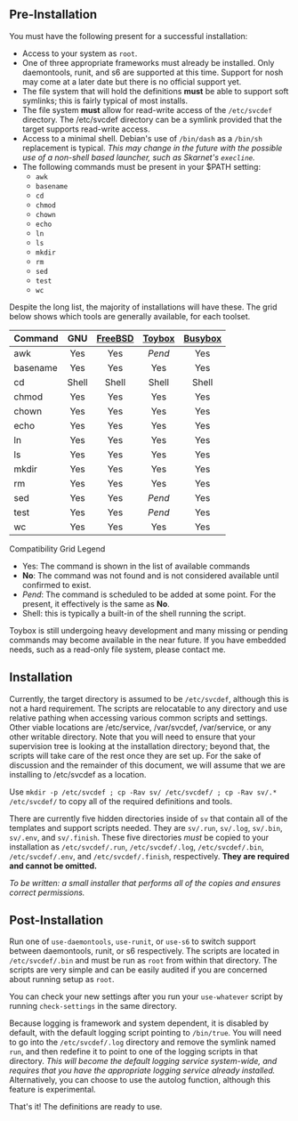 ## Pre-Installation #
You must have the following present for a successful installation:

* Access to your system as `root`.
* One of three appropriate frameworks must already be installed.  Only daemontools, runit, and s6 are supported at this time.  Support for nosh may come at a later date but there is no official support yet.
* The file system that will hold the definitions **must** be able to support soft symlinks; this is fairly typical of most installs.
* The file system **must** allow for read-write access of the `/etc/svcdef` directory.  The /etc/svcdef directory can be a symlink provided that the target supports read-write access.
* Access to a minimal shell.  Debian's use of `/bin/dash` as a `/bin/sh` replacement is typical.  *This may change in the future with the possible use of a non-shell based launcher, such as Skarnet's `execline`.*
* The following commands must be present in your $PATH setting:
    * `awk`
    * `basename`
    * `cd`
    * `chmod`
    * `chown`
    * `echo`
    * `ln`
    * `ls`
    * `mkdir`
    * `rm`
    * `sed`
    * `test`
    * `wc`

Despite the long list, the majority of installations will have these.  The grid below shows which tools are generally available, for each toolset.

| Command  | GNU |[FreeBSD](https://www.freebsd.org/cgi/man.cgi) | [Toybox](http://landley.net/toybox/status.html) | [Busybox](http://www.busybox.net/downloads/BusyBox.html) |
| ---      | :-: | :-: |  :-:   | :-:     |
| awk      | Yes | Yes | *Pend* | Yes     |
| basename | Yes | Yes |  Yes   | Yes     |
| cd       | Shell | Shell | Shell | Shell  |
| chmod    | Yes | Yes |  Yes   | Yes     |
| chown    | Yes | Yes |  Yes   | Yes     |
| echo     | Yes | Yes |  Yes   | Yes     |
| ln       | Yes | Yes |  Yes   | Yes     |
| ls       | Yes | Yes |  Yes   | Yes     |
| mkdir    | Yes | Yes |  Yes   | Yes     |
| rm       | Yes | Yes |  Yes   | Yes     |
| sed      | Yes | Yes | *Pend* | Yes     |
| test     | Yes | Yes | *Pend* | Yes     |
| wc       | Yes | Yes |  Yes   | Yes     |

Compatibility Grid Legend

* Yes: The command is shown in the list of available commands
* **No**: The command was not found and is not considered available until confirmed to exist.
* *Pend*:  The command is scheduled to be added at some point.  For the present, it effectively is the same as **No**.
* Shell: this is typically a built-in of the shell running the script.

Toybox is still undergoing heavy development and many missing or pending commands may become available in the near future.  If you have embedded needs, such as a read-only file system, please contact me.


## Installation #

Currently, the target directory is assumed to be `/etc/svcdef`, although this is not a hard requirement.  The scripts are relocatable to any directory and use relative pathing when accessing various common scripts and settings.  Other viable locations are /etc/service, /var/svcdef, /var/service, or any other writable directory.  Note that you will need to ensure that your supervision tree is looking at the installation directory; beyond that, the scripts will take care of the rest once they are set up.  For the sake of discussion and the remainder of this document, we will assume that we are installing to /etc/svcdef as a location.

Use `mkdir -p /etc/svcdef ; cp -Rav sv/ /etc/svcdef/ ; cp -Rav sv/.* /etc/svcdef/` to copy all of the required definitions and tools.

There are currently five hidden directories inside of `sv` that contain all of the templates and support scripts needed.  They are `sv/.run`, `sv/.log`, `sv/.bin`, `sv/.env`, and `sv/.finish`.  These five directories *must* be copied to your installation as `/etc/svcdef/.run`, `/etc/svcdef/.log`, `/etc/svcdef/.bin`, `/etc/svcdef/.env`, and `/etc/svcdef/.finish`, respectively.  **They are required and cannot be omitted.**

*To be written: a small installer that performs all of the copies and ensures correct permissions.*

## Post-Installation #

Run one of `use-daemontools`, `use-runit`, or `use-s6` to switch support between daemontools, runit, or s6 respectively.  The scripts are located in `/etc/svcdef/.bin` and must be run as `root` from within that directory.  The scripts are very simple and can be easily audited if you are concerned about running setup as `root`.

You can check your new settings after you run your `use-whatever` script by running `check-settings` in the same directory.

Because logging is framework and system dependent, it is disabled by default, with the default logging script pointing to `/bin/true`.  You will need to go into the `/etc/svcdef/.log` directory and remove the symlink named `run`, and then redefine it to point to one of the logging scripts in that directory.  *This will become the default logging service system-wide, and requires that you have the appropriate logging service already installed.*  Alternatively, you can choose to use the autolog function, although this feature is experimental.

That's it!  The definitions are ready to use.

